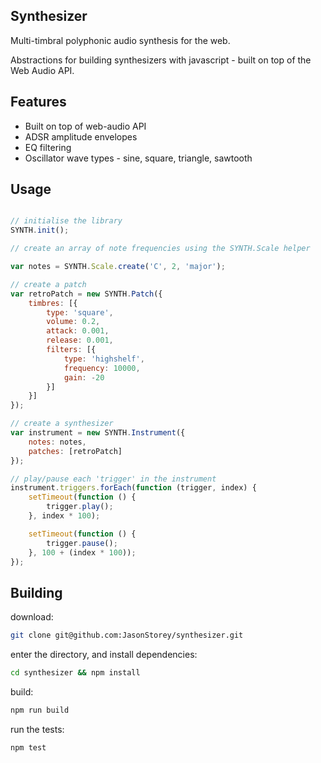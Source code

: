 Synthesizer
----------

Multi-timbral polyphonic audio synthesis for the web.

Abstractions for building synthesizers with javascript - built on top of the Web Audio API.

Features
--------
- Built on top of web-audio API
- ADSR amplitude envelopes
- EQ filtering
- Oscillator wave types - sine, square, triangle, sawtooth

Usage
-----
```javascript

// initialise the library
SYNTH.init();

// create an array of note frequencies using the SYNTH.Scale helper

var notes = SYNTH.Scale.create('C', 2, 'major');

// create a patch
var retroPatch = new SYNTH.Patch({
    timbres: [{
        type: 'square',
        volume: 0.2,
        attack: 0.001,
        release: 0.001,
        filters: [{
            type: 'highshelf',
            frequency: 10000,
            gain: -20
        }]
    }]
});

// create a synthesizer
var instrument = new SYNTH.Instrument({
    notes: notes,
    patches: [retroPatch]
});

// play/pause each 'trigger' in the instrument
instrument.triggers.forEach(function (trigger, index) {
    setTimeout(function () {
        trigger.play();
    }, index * 100);

    setTimeout(function () {
        trigger.pause();
    }, 100 + (index * 100));
});

```

Building
--------
download:
``` bash
git clone git@github.com:JasonStorey/synthesizer.git
```

enter the directory, and install dependencies:
```bash
cd synthesizer && npm install
```

build:
```bash
npm run build
```

run the tests:
```bash
npm test
```
